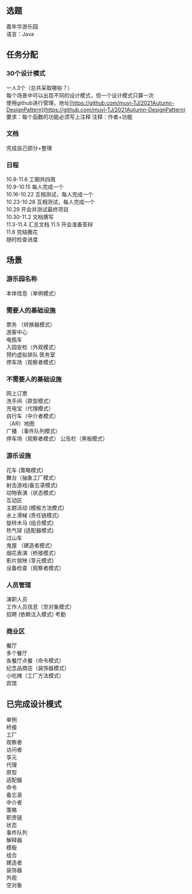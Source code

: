 ## 选题
  嘉年华游乐园  
  语言：Java

## 任务分配
### 30个设计模式
  一人3个（总共采取哪些？）  
  每个场景中可以出现不同的设计模式，但一个设计模式只算一次  
  使用github进行管理，地址[https://github.com/muyi-TJ/2021Autumn-DesignPattern](https://github.com/muyi-TJ/2021Autumn-DesignPattern)  
  要求：每个函数的功能必须写上注释
  注释：作者+功能
### 文档
  完成自己部分+整理

### 日程
  10.8-11.6 工期共四周  
  10.9-10.15 每人完成一个  
  10.16-10.22 互相测试，每人完成一个  
  10.23-10.28 互相测试，每人完成一个  
  10.29 开会并测试最终项目  
  10.30-11.2 文档撰写  
  11.3-11.4 汇总文档
  11.5 开会准备答辩  
  11.6 完结撒花  
  随时检查进度
## 场景
### 游乐园名称
  
  本体信息（单例模式）

### 需要人的基础设施
  票务 （转换器模式）  
  游客中心  
  电瓶车  
  入园安检（外观模式）  
  预约虚拟排队
  医务室  
  停车场（观察者模式）
  
### 不需要人的基础设施
  网上订票  
  洗手间（原型模式）  
  充电宝（代理模式）  
  自行车（中介者模式）  
  （AR）地图  
  广播  （事件队列模式）  
  停车场（观察者模式）
  公告栏（黑板模式）


### 游乐设施
  花车 (策略模式)   
  舞台（抽象工厂模式）  
  射击游戏(备忘录模式)   
  动物表演（状态模式）  
  互动区   
  主题活动 (模板方法模式)  
  水上滑梯  (责任链模式)  
  旋转木马  (组合模式)  
  热气球 (适配器模式)   
  过山车  
  鬼屋 （建造者模式）  
  烟花表演（桥接模式）  
  影片放映 (享元模式)  
  设备检查（观察者模式）
  
### 人员管理
  演职人员  
  工作人员信息（空对象模式）  
  招聘 (依赖注入模式)
  考勤  
  
  
### 商业区
  餐厅  
  多个餐厅  
  各餐厅点餐（命令模式）  
  纪念品商店（装饰器模式）  
  小吃摊（工厂方法模式）  
  宾馆  
  
## 已完成设计模式
单例  
桥接  
工厂  
观察者  
访问者  
享元  
代理  
原型  
适配器  
命令  
备忘录  
中介者   
策略  
职责链  
状态  
事件队列  
解释器  
模板  
组合  
建造者  
装饰器  
外观  
空对象  
